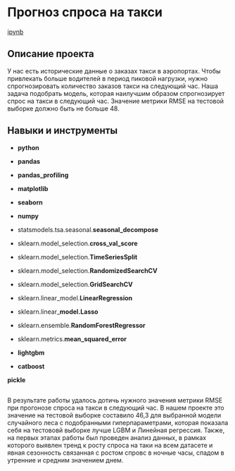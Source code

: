 # Прогноз спроса на такси

[ipynb](https://github.com/KlyuchevenkoE/yandex_praktikum/blob/master/notebooks/11_time_series__taxi/time_series__taxi.ipynb)

## Описание проекта

У нас есть исторические данные о заказах такси в аэропортах. Чтобы привлекать больше водителей в период пиковой нагрузки, нужно спрогнозировать количество заказов такси на следующий час. Наша задача подобрать модель, которая наилучшим образом спрогнозирует спрос на такси в следующий час. Значение метрики RMSE на тестовой выборке должно быть не больше 48.
## Навыки и инструменты

- **python**
- **pandas**
- **pandas_profiling**
- **matplotlib**
- **seaborn**
- **numpy**

- statsmodels.tsa.seasonal.**seasonal_decompose**

- sklearn.model_selection.**cross_val_score**
- sklearn.model_selection.**TimeSeriesSplit**
- sklearn.model_selection.**RandomizedSearchCV**
- sklearn.model_selection.**GridSearchCV**
- sklearn.linear_model.**LinearRegression**
- sklearn.linear_**model.Lasso**
- sklearn.ensemble.**RandomForestRegressor**
- sklearn.metrics.**mean_squared_error**

- **lightgbm**
- **catboost** 

**pickle**

## 

В результате работы удалось дотичь нужного значения метрики RMSE при прогонозе спроса на такси в следующий час. В нашем проекте это значение на тестовой выборке составило 46,3 для выбранной модели случайного леса с подобранными гиперпараметрами, которая показала себя на тестововй выборке лучше LGBM и Линейная регрессия. Также, на первых этапах работы был проведен анализ данных, в рамках которого выявлен тренд к росту спроса на таки на всем датасете и явная сезонность связанная с ростом спровс в ночные часы, спадом в утренние и средним значением днем.
